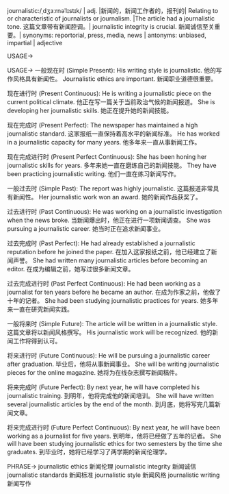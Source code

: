 journalistic:/ˌdʒɜːrnəˈlɪstɪk/ | adj. |新闻的，新闻工作者的，报刊的| Relating to or characteristic of journalists or journalism. |The article had a journalistic tone. 这篇文章带有新闻腔调。| journalistic integrity is crucial.  新闻诚信至关重要。| synonyms: reportorial, press, media, news | antonyms:  unbiased, impartial | adjective

USAGE->

USAGE->
一般现在时 (Simple Present):
His writing style is journalistic. 他的写作风格具有新闻性。
Journalistic ethics are important. 新闻职业道德很重要。

现在进行时 (Present Continuous):
He is writing a journalistic piece on the current political climate. 他正在写一篇关于当前政治气候的新闻报道。
She is developing her journalistic skills. 她正在提升她的新闻技能。

现在完成时 (Present Perfect):
The newspaper has maintained a high journalistic standard. 这家报纸一直保持着高水平的新闻标准。
He has worked in a journalistic capacity for many years. 他多年来一直从事新闻工作。

现在完成进行时 (Present Perfect Continuous):
She has been honing her journalistic skills for years. 多年来她一直在磨练自己的新闻技能。
They have been practicing journalistic writing. 他们一直在练习新闻写作。


一般过去时 (Simple Past):
The report was highly journalistic. 这篇报道非常具有新闻性。
Her journalistic work won an award. 她的新闻作品获奖了。

过去进行时 (Past Continuous):
He was working on a journalistic investigation when the news broke.  当新闻爆出时，他正在进行一项新闻调查。
She was pursuing a journalistic career. 她当时正在追求新闻事业。


过去完成时 (Past Perfect):
He had already established a journalistic reputation before he joined the paper. 在加入这家报纸之前，他已经建立了新闻声誉。
She had written many journalistic articles before becoming an editor. 在成为编辑之前，她写过很多新闻文章。

过去完成进行时 (Past Perfect Continuous):
He had been working as a journalist for ten years before he became an author. 在成为作家之前，他做了十年的记者。
She had been studying journalistic practices for years. 她多年来一直在研究新闻实践。


一般将来时 (Simple Future):
The article will be written in a journalistic style. 这篇文章将以新闻风格撰写。
His journalistic work will be recognized. 他的新闻工作将得到认可。

将来进行时 (Future Continuous):
He will be pursuing a journalistic career after graduation. 毕业后，他将从事新闻事业。
She will be writing journalistic pieces for the online magazine. 她将为在线杂志撰写新闻稿件。

将来完成时 (Future Perfect):
By next year, he will have completed his journalistic training. 到明年，他将完成他的新闻培训。
She will have written several journalistic articles by the end of the month. 到月底，她将写完几篇新闻文章。

将来完成进行时 (Future Perfect Continuous):
By next year, he will have been working as a journalist for five years. 到明年，他将已经做了五年的记者。
She will have been studying journalistic ethics for two semesters by the time she graduates. 到毕业时，她将已经学习了两学期的新闻伦理学。



PHRASE->
journalistic ethics 新闻伦理
journalistic integrity 新闻诚信
journalistic standards 新闻标准
journalistic style 新闻风格
journalistic writing 新闻写作


